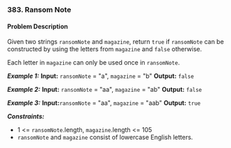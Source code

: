 ### 383. Ransom Note

#### Problem Description

Given two strings `ransomNote` and `magazine`, return `true` if `ransomNote` can be constructed by using the letters from `magazine` and `false` otherwise.

Each letter in `magazine` can only be used once in `ransomNote`.

***Example 1:***
**Input:** `ransomNote` = "a", `magazine` = "b"
**Output:** `false`

***Example 2:***
**Input:** `ransomNote` = "aa", `magazine` = "ab"
**Output:** `false`

***Example 3:***
**Input:**`ransomNote` = "aa", `magazine` = "aab"
**Output:** `true`
 

***Constraints:***
- 1 <= `ransomNote`.length, `magazine`.length <= 105
- `ransomNote` and `magazine` consist of lowercase English letters.